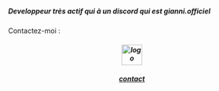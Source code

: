 <!--![Scratch logo S](https://github.com/Linux-Scratcher/Linux-Scratcher/assets/122288570/2eab72c7-9410-4f7f-821a-e7eda042f575)-->
<h5>Developpeur très actif qui à un discord qui est gianni.officiel</h5></h5>
Contactez-moi :
 <center> <h5> <a href="https://linux-scratcher.000webhostapp.com/contact"><img src="https://linux-scratcher.000webhostapp.com/logo.gif" title="logo" heght="42" width="42" ><h5>
   <a href="https://linux-scratcher.000webhostapp.com/contact" class="name">contact</a></h5>
   </div>
</center>
